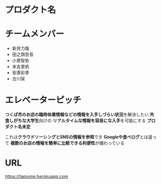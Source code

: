 # プロダクト名

# チームメンバー
- 新貝力哉
- 田之頭吾音
- 小貫智弥
- 末吉里帆
- 安斎彩季
- 古川栞

# エレベーターピッチ
**つくば市のお店の臨時休業情報などの情報を入手しづらい状況**を解決したい
**外食しがちな大学生**向けの
**リアルタイムな情報を容易にな入手**を可能にする
**プロダクト名未定**

これは**クラウドソーシングとSNSの情報を参照**でき
**Googleや食べログ**とは違って
**複数のお店の情報を簡単に比較できる利便性**が備わっている

# URL
https://tapiome.herokuapp.com
